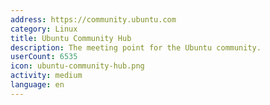 ```yaml
---
address: https://community.ubuntu.com
category: Linux
title: Ubuntu Community Hub
description: The meeting point for the Ubuntu community.
userCount: 6535
icon: ubuntu-community-hub.png
activity: medium
language: en
---
```

